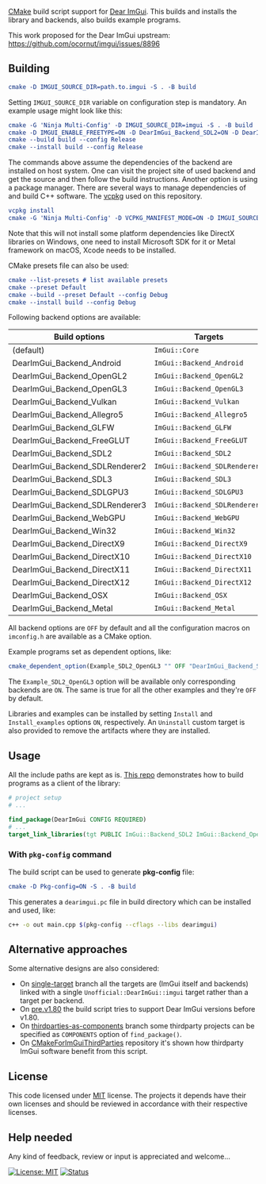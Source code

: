 [CMake](https://cmake.org) build script support for [Dear ImGui](https://github.com/ocornut/imgui). This builds and installs the library and backends, also builds example programs.

This work proposed for the Dear ImGui upstream: https://github.com/ocornut/imgui/issues/8896

## Building

```cmake
cmake -D IMGUI_SOURCE_DIR=path.to.imgui -S . -B build
```

Setting `IMGUI_SOURCE_DIR` variable on configuration step is mandatory. An example usage might look like this:

```cmake
cmake -G 'Ninja Multi-Config' -D IMGUI_SOURCE_DIR=imgui -S . -B build
cmake -D IMGUI_ENABLE_FREETYPE=ON -D DearImGui_Backend_SDL2=ON -D DearImGui_Backend_OpenGL3=ON -S . -B build # Options in imconfig.h, like IMGUI_ENABLE_FREETYPE, can be specified
cmake --build build --config Release
cmake --install build --config Release
```
The commands above assume the dependencies of the backend are installed on host system. One can visit the project site of used backend and get the source and then follow the build instructions. Another option is using a package
manager. There are several ways to manage dependencies of and build C++ software. The [vcpkg](https://vcpkg.io/en) used on this repository.

```cmake
vcpkg install
cmake -G 'Ninja Multi-Config' -D VCPKG_MANIFEST_MODE=ON -D IMGUI_SOURCE_DIR=imgui -S . -B build --toolchain $VCPKG_ROOT/scripts/buildsystems/vcpkg.cmake
```
Note that this will not install some platform dependencies like DirectX libraries on Windows, one need to install Microsoft SDK for it or Metal framework on macOS, Xcode needs to be installed.

CMake presets file can also be used:
```cmake
cmake --list-presets # list available presets
cmake --preset Default
cmake --build --preset Default --config Debug
cmake --install build --config Debug
```

Following backend options are available:

| Build options                    | Targets                       |
|----------------------------------|-------------------------------|
| (default)                        | `ImGui::Core`                 |
| DearImGui_Backend_Android        | `ImGui::Backend_Android`      |
| DearImGui_Backend_OpenGL2        | `ImGui::Backend_OpenGL2`      |
| DearImGui_Backend_OpenGL3        | `ImGui::Backend_OpenGL3`      |
| DearImGui_Backend_Vulkan         | `ImGui::Backend_Vulkan`       |
| DearImGui_Backend_Allegro5       | `ImGui::Backend_Allegro5`     |
| DearImGui_Backend_GLFW           | `ImGui::Backend_GLFW`         |
| DearImGui_Backend_FreeGLUT       | `ImGui::Backend_FreeGLUT`     |
| DearImGui_Backend_SDL2           | `ImGui::Backend_SDL2`         |
| DearImGui_Backend_SDLRenderer2   | `ImGui::Backend_SDLRenderer2` |
| DearImGui_Backend_SDL3           | `ImGui::Backend_SDL3`         |
| DearImGui_Backend_SDLGPU3        | `ImGui::Backend_SDLGPU3`      |
| DearImGui_Backend_SDLRenderer3   | `ImGui::Backend_SDLRenderer3` |
| DearImGui_Backend_WebGPU         | `ImGui::Backend_WebGPU`       |
| DearImGui_Backend_Win32          | `ImGui::Backend_Win32`        |
| DearImGui_Backend_DirectX9       | `ImGui::Backend_DirectX9`     |
| DearImGui_Backend_DirectX10      | `ImGui::Backend_DirectX10`    |
| DearImGui_Backend_DirectX11      | `ImGui::Backend_DirectX11`    |
| DearImGui_Backend_DirectX12      | `ImGui::Backend_DirectX12`    |
| DearImGui_Backend_OSX            | `ImGui::Backend_OSX`          |
| DearImGui_Backend_Metal          | `ImGui::Backend_Metal`        |

All backend options are `OFF` by default and all the configuration macros on `imconfig.h` are available as a CMake option.

Example programs set as dependent options, like:
```cmake
cmake_dependent_option(Example_SDL2_OpenGL3 "" OFF "DearImGui_Backend_SDL2 AND DearImGui_Backend_OpenGL3" OFF)
```
The `Example_SDL2_OpenGL3` option will be available only corresponding backends are `ON`. The same is true for all the other examples and they're `OFF` by default.

Libraries and examples can be installed by setting `Install` and `Install_examples` options `ON`, respectively. An `Uninstall` custom target is also provided to remove the artifacts where they are installed.

## Usage

All the include paths are kept as is. [This repo](https://github.com/adembudak/CMakeForImGui.test) demonstrates how to build programs as a client of the library:

```cmake
# project setup
# ...

find_package(DearImGui CONFIG REQUIRED)
# ...
target_link_libraries(tgt PUBLIC ImGui::Backend_SDL2 ImGui::Backend_OpenGL3)
```
### With `pkg-config` command

The build script can be used to generate **pkg-config** file:
```cmake
cmake -D Pkg-config=ON -S . -B build
```
This generates a `dearimgui.pc` file in build directory which can be installed and used, like:
```bash
c++ -o out main.cpp $(pkg-config --cflags --libs dearimgui)
```
## Alternative approaches

Some alternative designs are also considered:
- On [single-target](https://github.com/adembudak/CMakeForImGui/tree/single-target) branch all the targets are (ImGui itself and backends) linked with a single `Unofficial::DearImGui::imgui` target rather than a target per backend.
- On [pre.v1.80](https://github.com/adembudak/CMakeForImGui/tree/pre.v1.80) the build script tries to support Dear ImGui versions before v1.80.
- On [thirdparties-as-components](https://github.com/adembudak/CMakeForImGui/tree/thirdparties-as-components) branch some thirdparty projects can be specified as `COMPONENTS` option of `find_package()`.
- On [CMakeForImGuiThirdParties](https://github.com/adembudak/CMakeForImGuiThirdParties) repository it's shown how thirdparty ImGui software benefit from this script.

## License

This code licensed under [MIT](https://opensource.org/licenses/MIT) license. The projects it depends have their own licenses and should be reviewed in accordance with their respective licenses.

## Help needed

Any kind of feedback, review or input is appreciated and welcome...

[![License: MIT](https://img.shields.io/badge/License-MIT-blue.svg)](https://opensource.org/licenses/MIT)
[![Status](https://github.com/adembudak/CMakeForImGui/actions/workflows/main.yml/badge.svg)](https://github.com/adembudak/CMakeForImGui/actions/workflows/main.yml)
